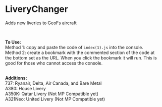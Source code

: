 # LiveryChanger
Adds new liveries to GeoFs aircraft <br>

<br>

**To Use:**<br>
Method 1: copy and paste the code of `index(1).js` into the console.<br>
Method 2: create a bookmark with the commented section of the code at the bottom set as the URL. When you click the bookmark it will run. This is good for those who cannot access the console.<br>
<br>

**Additions:**<br>
737: Ryanair, Delta, Air Canada, and Bare Metal<br>
A380: House Livery<br>
A350K: Qatar Livery (Not MP Compatible yet)<br>
A321Neo: United Livery (Not MP Compatible yet)<br>


